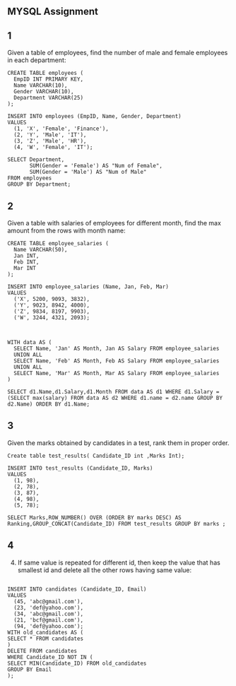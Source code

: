 

## MYSQL Assignment

## 1
Given a table of employees, find the number of male and female employees in each
department:


```mysql
CREATE TABLE employees (
  EmpID INT PRIMARY KEY,
  Name VARCHAR(10),
  Gender VARCHAR(10),
  Department VARCHAR(25)
);

INSERT INTO employees (EmpID, Name, Gender, Department)
VALUES
  (1, 'X', 'Female', 'Finance'),
  (2, 'Y', 'Male', 'IT'),
  (3, 'Z', 'Male', 'HR'),
  (4, 'W', 'Female', 'IT');

SELECT Department,
       SUM(Gender = 'Female') AS "Num of Female",
       SUM(Gender = 'Male') AS "Num of Male"
FROM employees
GROUP BY Department;
```



## 2
Given a table with salaries of employees for different month, find the max amount from the
rows with month name:

```mysql
CREATE TABLE employee_salaries (
  Name VARCHAR(50),
  Jan INT,
  Feb INT,
  Mar INT
);

INSERT INTO employee_salaries (Name, Jan, Feb, Mar)
VALUES
  ('X', 5200, 9093, 3832),
  ('Y', 9023, 8942, 4000),
  ('Z', 9834, 8197, 9903),
  ('W', 3244, 4321, 2093);



WITH data AS (
  SELECT Name, 'Jan' AS Month, Jan AS Salary FROM employee_salaries
  UNION ALL
  SELECT Name, 'Feb' AS Month, Feb AS Salary FROM employee_salaries
  UNION ALL
  SELECT Name, 'Mar' AS Month, Mar AS Salary FROM employee_salaries
)

SELECT d1.Name,d1.Salary,d1.Month FROM data AS d1 WHERE d1.Salary = (SELECT max(salary) FROM data AS d2 WHERE d1.name = d2.name GROUP BY d2.Name) ORDER BY d1.Name;
```

## 3
Given the marks obtained by candidates in a test, rank them in proper order.

````mysql
Create table test_results( Candidate_ID int ,Marks Int);

INSERT INTO test_results (Candidate_ID, Marks)
VALUES
  (1, 98),
  (2, 78),
  (3, 87),
  (4, 98),
  (5, 78);

SELECT Marks,ROW_NUMBER() OVER (ORDER BY marks DESC) AS Ranking,GROUP_CONCAT(Candidate_ID) FROM test_results GROUP BY marks ;

````

## 4

4. If same value is repeated for different id, then keep the value that has smallest id and delete
all the other rows having same value:

````mysql

INSERT INTO candidates (Candidate_ID, Email)
VALUES
  (45, 'abc@gmail.com'),
  (23, 'def@yahoo.com'),
  (34, 'abc@gmail.com'),
  (21, 'bcf@gmail.com'),
  (94, 'def@yahoo.com');
WITH old_candidates AS (
SELECT * FROM candidates
)
DELETE FROM candidates
WHERE Candidate_ID NOT IN (
SELECT MIN(Candidate_ID) FROM old_candidates
GROUP BY Email
);
````





